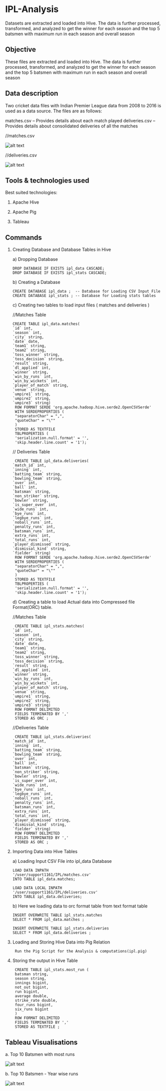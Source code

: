 # IPL-Analysis
Datasets are extracted and loaded into Hive. The data is further processed, transformed, and analyzed to get the winner for each season and the top 5 batsmen with maximum run in each season and overall season

## Objective

These files are extracted and loaded into Hive. The data is further processed, transformed, and analyzed to get the winner for each season and the top 5 batsmen with maximum run in each season and overall season

## Data description

Two cricket data files with Indian Premier League data from 2008 to 2016 is used as a data source. The files are as follows:

matches.csv – Provides details about each match played
deliveries.csv – Provides details about consolidated deliveries of all the matches

  //matches.csv

   ![alt text](images/output1.png)

  //deliveries.csv 

   ![alt text](images/output2.png)

## Tools & technologies used

Best suited technologies:

1. Apache Hive

2. Apache Pig

3. Tableau

## Commands

1) Creating Database and Database Tables in Hive 

   a) Dropping Database 
   
       DROP DATABASE IF EXISTS ipl_data CASCADE;
       DROP DATABASE IF EXISTS ipl_stats CASCADE;

   b) Creating a Database 

       CREATE DATABASE ipl_data ;  -- Database for Loading CSV Input File  
       CREATE DATABASE ipl_stats ; -- Database for Loading stats tables

   c) Creating two tables to load input files ( matches and deliveries )

   //Matches Table

       CREATE TABLE ipl_data.matches(
       `id` int,
       `season` int,
       `city` string,
       `date` date,
       `team1` string,
       `team2` string,
       `toss_winner` string,
       `toss_decision` string,
       `result` string,
       `dl_applied` int,
       `winner` string,
       `win_by_runs` int,
       `win_by_wickets` int,
       `player_of_match` string,
       `venue` string,
       `umpire1` string,
       `umpire2` string,
       `umpire3` string)
        ROW FORMAT SERDE 'org.apache.hadoop.hive.serde2.OpenCSVSerde' 
        WITH SERDEPROPERTIES (
        "separatorChar" = ",",
        "quoteChar" = "\""
        )
        STORED AS TEXTFILE 
        TBLPROPERTIES (
        'serialization.null.format' = '',  
        'skip.header.line.count' = '1');
 
   // Deliveries Table

        CREATE TABLE ipl_data.deliveries(
       `match_id` int,
       `inning` int,
       `batting_team` string,
       `bowling_team` string,
       `over` int,
       `ball` int,
       `batsman` string,
       `non_striker` string,
       `bowler` string,
       `is_super_over` int,
       `wide_runs` int,
       `bye_runs` int,
       `legbye_runs` int,
       `noball_runs` int,
       `penalty_runs` int,
       `batsman_runs` int,
       `extra_runs` int,
       `total_runs` int,
       `player_dismissed` string,
       `dismissal_kind` string,
       `fielder` string)
        ROW FORMAT SERDE 'org.apache.hadoop.hive.serde2.OpenCSVSerde' 
        WITH SERDEPROPERTIES (
        "separatorChar" = ",",
        "quoteChar" = "\""
        )
        STORED AS TEXTFILE 
        TBLPROPERTIES (
        'serialization.null.format' = '',  
        'skip.header.line.count' = '1');

   d) Creating a table to load Actual data into Compressed file Format(ORC) table. 
   
   //Matches Table

        CREATE TABLE ipl_stats.matches(
       `id` int,
       `season` int,
       `city` string,
       `date` date,
       `team1` string,
       `team2` string,
       `toss_winner` string,
       `toss_decision` string,
       `result` string,
       `dl_applied` int,
       `winner` string,
       `win_by_runs` int,
       `win_by_wickets` int,
       `player_of_match` string,
       `venue` string,
       `umpire1` string,
       `umpire2` string,
       `umpire3` string)
        ROW FORMAT DELIMITED
        FIELDS TERMINATED BY ','
        STORED AS ORC ;

   //Deliveries Table

        CREATE TABLE ipl_stats.deliveries(
       `match_id` int,
       `inning` int,
       `batting_team` string,
       `bowling_team` string,
       `over` int,
       `ball` int,
       `batsman` string,
       `non_striker` string,
       `bowler` string,
       `is_super_over` int,
       `wide_runs` int,
       `bye_runs` int,
       `legbye_runs` int,
       `noball_runs` int,
       `penalty_runs` int,
       `batsman_runs` int,
       `extra_runs` int,
       `total_runs` int,
       `player_dismissed` string,
       `dismissal_kind` string,
       `fielder` string)
        ROW FORMAT DELIMITED
        FIELDS TERMINATED BY ','
        STORED AS ORC ;
   

2) Importing Data into Hive Tables

   a) Loading Input CSV File into ipl_data Database

       LOAD DATA INPATH 
       '/user/support1161/IPL/matches.csv' 
       INTO TABLE ipl_data.matches;

       LOAD DATA LOCAL INPATH 
       '/user/support1161/IPL/deliveries.csv' 
       INTO TABLE ipl_data.deliveries;

   b) Here we loading data to orc format table from text format table 
   
       INSERT OVERWRITE TABLE ipl_stats.matches 
       SELECT * FROM ipl_data.matches ;

       INSERT OVERWRITE TABLE ipl_stats.deliveries 
       SELECT * FROM ipl_data.deliveries ; 

3) Loading and Storing Hive Data into Pig Relation

        Run the Pig Script for the Analysis & computations(ipl.pig)

4) Storing the output in Hive Table

        CREATE TABLE ipl_stats.most_run (
        batsman string,
        season string,
        innings bigint,
        not_out bigint,
        run bigint,
        average double,
        strike_rate double,
        four_runs bigint,
        six_runs bigint
        )
        ROW FORMAT DELIMITED
        FIELDS TERMINATED BY ','
        STORED AS TEXTFILE ;

## Tableau Visualisations

  a. Top 10 Batsmen with most runs  

   ![alt text](images/output3.png)

  b. Top 10 Batsmen - Year wise runs 

   ![alt text](images/output4.png)
  

